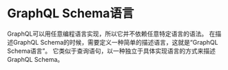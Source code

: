 # GraphQL Schema语言

GraphQL可以用任意编程语言实现，所以它并不依赖任意特定语言的语法。
在描述GraphQL Schema的时候，需要定义一种简单的描述语言，这就是“GraphQL Schema语言”。
它类似于查询语句，以一种独立于具体实现语言的方式来描述GraphQL Schema。

